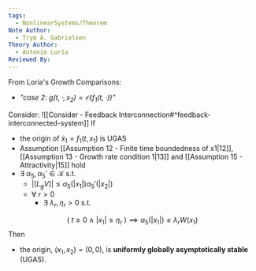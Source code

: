 ```yaml
---
tags:
  - NonlinearSystems/Theorem
Note Author:
  - Trym A. Gabrielsen
Theory Author:
  - Antonio Loría
Reviewed By:
---
```

From Loria's Growth Comparisons:
- *"case 2:  $g(t,\cdot,x_2) = \mathcal{O}(f_1(t,\cdot))$"*

Consider: ![[Consider - Feedback Interconnection#^feedback-interconnected-system]]
If 
- the origin of $\dot{x}_1 = f_1(t,x_1)$ is UGAS
- Assumption [[Assumption 12 - Finite time boundedness of x1|12]], [[Assumption 13 - Growth rate condition 1|13]] and [[Assumption 15 - Attractivity|15]] hold
- $\exists~\alpha_5,\alpha_5'\in\mathcal{K}$   s.t.
	- $|[L_gV]| \leq \alpha_5(|x_1|)\alpha_5'(|x_2|)$
	- $\forall ~r > 0$
		- $\exists~\lambda_r,\eta_r >0$  s.t.

$$ (~t\geq0 ~\wedge~ |x_1|\geq \eta_r~) \implies \alpha_5(|x_1|)\leq\lambda_rW(x_1)$$
Then
- the origin, $(x_1,x_2)=(0,0)$, is **uniformly globally asymptotically stable** (UGAS).